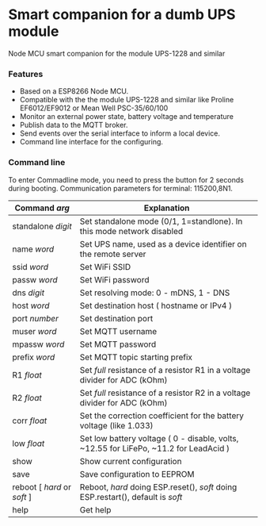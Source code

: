 # Smart companion for a dumb UPS module
 Node MCU smart companion for the module UPS-1228 and similar

### Features
- Based on a ESP8266 Node MCU.
- Compatible with the the module UPS-1228 and similar like Proline EF6012/EF9012 or Mean Well PSC-35/60/100
- Monitor an external power state, battery voltage and temperature 
- Publish data to the MQTT broker.
- Send events over the serial interface to inform a local device.
- Command line interface for the configuring.

### Command line
To enter Commadline mode, you need to press the button for 2 seconds during booting.
Communication parameters for terminal: 115200,8N1.

| Command *arg* | Explanation |
| --- | --- |
| standalone *digit* | Set standalone mode (0/1, 1=standlone). In this mode network disabled |
| name *word* | Set UPS name, used as a device identifier on the remote server |
| ssid *word* | Set WiFi SSID |
| passw *word* | Set WiFi password |
| dns *digit* |  Set resolving mode: 0 - mDNS, 1 - DNS |
| host *word* | Set destination host ( hostname or IPv4 ) |
| port *number* | Set destination port |
| muser *word* | Set MQTT username |
| mpassw *word* | Set MQTT password |
| prefix *word* | Set MQTT topic starting prefix |
| R1 *float*| Set *full* resistance of a resistor R1 in a voltage divider for ADC (kOhm)|
| R2 *float*| Set *full* resistance of a resistor R2 in a voltage divider for ADC (kOhm)|
| corr *float*| Set the correction coefficient for the battery voltage (like 1.033)|
| low *float* | Set low battery voltage ( 0 - disable, volts, ~12.55 for LiFePo, ~11.2 for LeadAcid ) |
| show | Show current configuration |
| save | Save configuration to EEPROM |
| reboot [ *hard* or *soft* ] | Reboot, *hard* doing ESP.reset(), *soft* doing ESP.restart(), default is *soft* |
| help | Get help |

